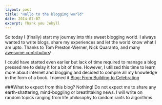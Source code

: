 ```yaml
---
layout: post
title: "Hello to the blogging world"
date: 2014-07-07
excerpt: Thank you Jekyll
---
```


So today I (finally) start my journey into this sweet blogging world. I always wanted to write blogs, share my experiences and let the world know what I am upto. 
Thanks to Tom Preston-Werner, Nick Quaranto, and many [awesome contributors](https://github.com/jekyll/jekyll/graphs/contributors)!

I could have started even earlier but lack of time required to manage a blog pressed me to delay it for a bit of time. However, I utilized this time to learn more about internet and blogging and decided to compile all my knowledge in the form of a book. I named it [Blog: From Building to Celebrating](http://www.amazon.com/Blog-Building-Celebrating-Vipul-Bansal-ebook/dp/B00BAT954W)

###What to expect from this blog?
Nothing! Do not expect me to share any earth-shattering, mind-boggling or breathtaking news. I will write on random topics ranging from life philosophy to random rants to algorithms.